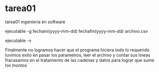 tarea01
=======

tarea01 ingenieria en software


ejecutable -g fechaini(yyyy-mm-dd) fechafin(yyyy-mm-dd) archivo.csv

ejecutable -v

Finalmente no logramos hacer que el programa hiciera todo lo requerido
tuvimos exito en pasar los parametros, leer el archivo y contar sus lineas
fracasamos en el tratamiento de las cadenas y datos para lograr que sume los montos
